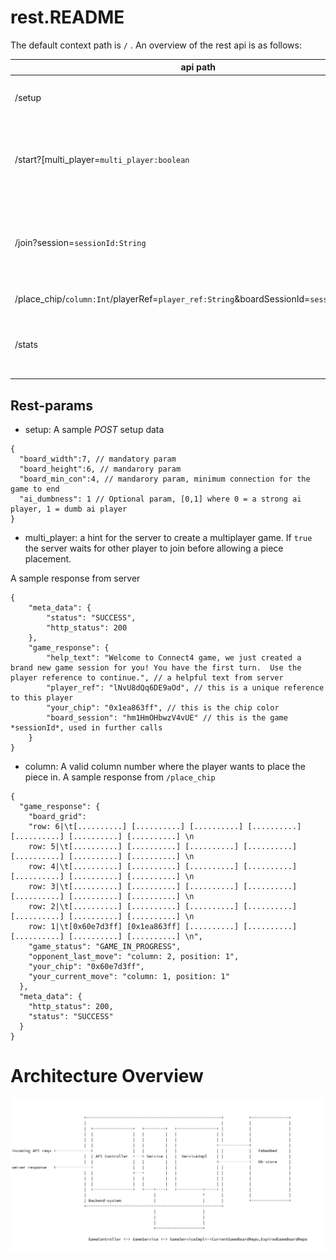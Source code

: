 # rest.README #
The default context path is ```/``` . An overview of the rest api is as follows:

api path  | method | description
------------- | -------------| -------------
/setup  | POST | Used for initial setup of the game *Must be the first call!*
/start?[multi_player=```multi_player:boolean``` |GET| Used for starting up the the game. *As an added advantage, the player will get the chance to make the first move.*
/join?session=```sessionId:String```| GET | Used for joining a game initiated by another player. *The player must use ```multi_player=true``` for allowing other players to join.*
/place_chip/```column:Int```/playerRef=```player_ref:String```&boardSessionId=```sessionId;String```| GET| Used for placing a chip on the board.
/stats | GET| Dumps the current stats of the game including current and expired game.


## Rest-params
* setup: A sample *POST* setup data
```
{
  "board_width":7, // mandatory param
  "board_height":6, // mandarory param
  "board_min_con":4, // mandarory param, minimum connection for the game to end
  "ai_dumbness": 1 // Optional param, [0,1] where 0 = a strong ai player, 1 = dumb ai player
}

```
* multi_player: a hint for the server to create a multiplayer game. If ```true``` the server waits for other player to join before allowing a piece placement.

A sample response from server
```
{
    "meta_data": {
        "status": "SUCCESS",
        "http_status": 200
    },
    "game_response": {
        "help_text": "Welcome to Connect4 game, we just created a brand new game session for you! You have the first turn.  Use the player reference to continue.", // a helpful text from server
        "player_ref": "lNvU8dQq6DE9aOd", // this is a unique reference to this player
        "your_chip": "0x1ea863ff", // this is the chip color
        "board_session": "hm1HmOHbwzV4vUE" // this is the game *sessionId*, used in further calls
    }
}
```

* column: A valid column number where the player wants to place the piece in. A sample response from ```/place_chip```
```
{
  "game_response": {
    "board_grid": 
    "row: 6|\t[..........] [..........] [..........] [..........] [..........] [..........] [..........] \n
    row: 5|\t[..........] [..........] [..........] [..........] [..........] [..........] [..........] \n
    row: 4|\t[..........] [..........] [..........] [..........] [..........] [..........] [..........] \n
    row: 3|\t[..........] [..........] [..........] [..........] [..........] [..........] [..........] \n
    row: 2|\t[..........] [..........] [..........] [..........] [..........] [..........] [..........] \n
    row: 1|\t[0x60e7d3ff] [0x1ea863ff] [..........] [..........] [..........] [..........] [..........] \n",
    "game_status": "GAME_IN_PROGRESS",
    "opponent_last_move": "column: 2, position: 1",
    "your_chip": "0x60e7d3ff",
    "your_current_move": "column: 1, position: 1"
  },
  "meta_data": {
    "http_status": 200,
    "status": "SUCCESS"
  }
}
```



# Architecture Overview
![Alt text](./src/main/resources/arch.png)







